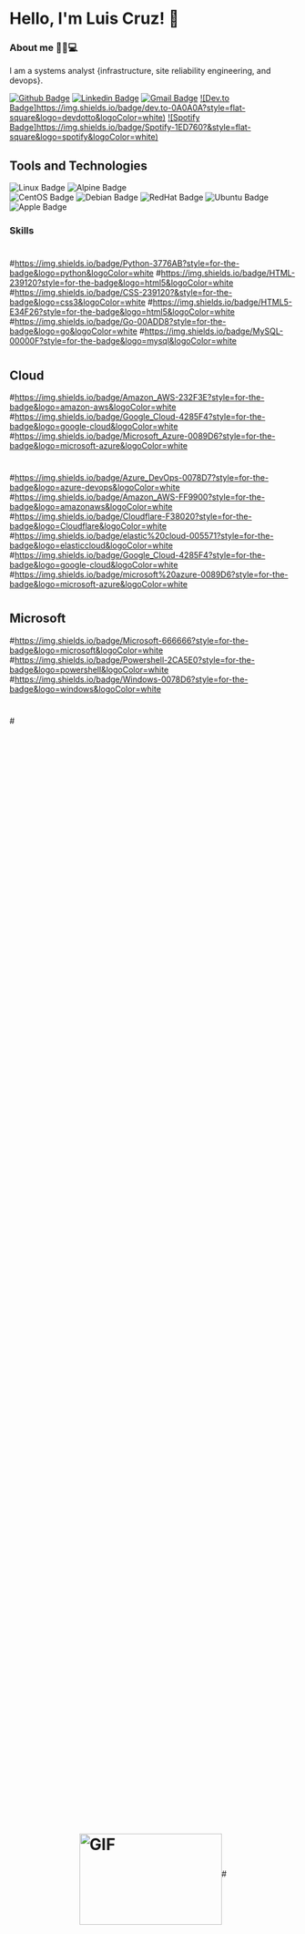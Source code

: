 # Hello, I'm Luis Cruz! 👋

### About me ✍🏼💻
I am a systems analyst {infrastructure, site reliability engineering, and devops}.

[![Github Badge](https://img.shields.io/badge/-Github-000?style=flat-square&logo=Github&logoColor=white&link=https://github.com/luiscruzcwb)](https://github.com/luiscruzcwb)
[![Linkedin Badge](https://img.shields.io/badge/-LinkedIn-blue?style=flat-square&logo=Linkedin&logoColor=white&link=https://www.linkedin.com/in/luiscruzcwb/)](https://www.linkedin.com/in/luiscruzcwb/)
[![Gmail Badge](https://img.shields.io/badge/Gmail-D14836?style=flat-square&logo=gmail&logoColor=white&malito=contato@luiscruz.com.br)](mailto:contato@luiscruz.com.br)
[![Dev.to Badge]https://img.shields.io/badge/dev.to-0A0A0A?style=flat-square&logo=devdotto&logoColor=white)](https://dev.to/luiscruzcwb) 
[![Spotify Badge]https://img.shields.io/badge/Spotify-1ED760?&style=flat-square&logo=spotify&logoColor=white)](https://open.spotify.com/user/luiscruzcwb)



## Tools and Technologies
![Linux Badge](https://img.shields.io/badge/Linux-FCC624?style=for-the-badge&logo=linux&logoColor=black)
![Alpine Badge](https://img.shields.io/badge/Alpine_Linux-0D597F?style=for-the-badge&logo=alpine-linux&logoColor=white)  
![CentOS Badge](https://img.shields.io/badge/Cent%20OS-262577?style=for-the-badge&logo=CentOS&logoColor=white)
![Debian Badge](https://img.shields.io/badge/Debian-A81D33?style=for-the-badge&logo=debian&logoColor=white)
![RedHat Badge](https://img.shields.io/badge/Red%20Hat-EE0000?style=for-the-badge&logo=redhat&logoColor=white)
![Ubuntu Badge](https://img.shields.io/badge/Ubuntu-E95420?style=for-the-badge&logo=ubuntu&logoColor=white)
![Apple Badge](https://img.shields.io/badge/mac%20os-000000?style=for-the-badge&logo=apple&logoColor=white)



### Skills
#
#https://img.shields.io/badge/Python-3776AB?style=for-the-badge&logo=python&logoColor=white
#https://img.shields.io/badge/HTML-239120?style=for-the-badge&logo=html5&logoColor=white
#https://img.shields.io/badge/CSS-239120?&style=for-the-badge&logo=css3&logoColor=white
#https://img.shields.io/badge/HTML5-E34F26?style=for-the-badge&logo=html5&logoColor=white
#https://img.shields.io/badge/Go-00ADD8?style=for-the-badge&logo=go&logoColor=white
#https://img.shields.io/badge/MySQL-00000F?style=for-the-badge&logo=mysql&logoColor=white
#
## Cloud
#https://img.shields.io/badge/Amazon_AWS-232F3E?style=for-the-badge&logo=amazon-aws&logoColor=white
#https://img.shields.io/badge/Google_Cloud-4285F4?style=for-the-badge&logo=google-cloud&logoColor=white
#https://img.shields.io/badge/Microsoft_Azure-0089D6?style=for-the-badge&logo=microsoft-azure&logoColor=white
#
#https://img.shields.io/badge/Azure_DevOps-0078D7?style=for-the-badge&logo=azure-devops&logoColor=white
#https://img.shields.io/badge/Amazon_AWS-FF9900?style=for-the-badge&logo=amazonaws&logoColor=white
#https://img.shields.io/badge/Cloudflare-F38020?style=for-the-badge&logo=Cloudflare&logoColor=white
#https://img.shields.io/badge/elastic%20cloud-005571?style=for-the-badge&logo=elasticcloud&logoColor=white
#https://img.shields.io/badge/Google_Cloud-4285F4?style=for-the-badge&logo=google-cloud&logoColor=white
#https://img.shields.io/badge/microsoft%20azure-0089D6?style=for-the-badge&logo=microsoft-azure&logoColor=white
#
#
## Microsoft 
#https://img.shields.io/badge/Microsoft-666666?style=for-the-badge&logo=microsoft&logoColor=white
#https://img.shields.io/badge/Powershell-2CA5E0?style=for-the-badge&logo=powershell&logoColor=white
#https://img.shields.io/badge/Windows-0078D6?style=for-the-badge&logo=windows&logoColor=white
#
#
#
#
#<div style="display: flex; justify-content: center; align-items: center; height: 100vh;">
#    <img src="https://github.com/abhisheknaiidu/abhisheknaiidu/blob/master/code.gif?raw=true" width="250" height="160" alt="GIF">
#</div>
#
#
#
#
#